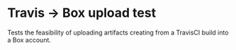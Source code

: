 # Travis -> Box upload test

Tests the feasibility of uploading artifacts creating from a TravisCI build into a Box account.
